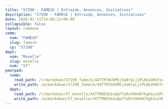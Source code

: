 ```yaml
---
title: "57290 - FAMECK | Entraide, Annonces, Initiatives"
description: "57290 - FAMECK | Entraide, Annonces, Initiatives"
date: 2020-01-11T14:09:21+09:00
collapsible: false
layout: commune
comm:
  nom: "FAMECK"
  slug: fameck
  cp: "57290"
dept:
  nom: "Moselle"
  slug: moselle
  num: "57"
peerpad:
  comm:
    read_path: /r/markdown/57290_fameck/4XTTM7bUUM5jXaBrpLj1PLNe2UHCFoaCP7jFvqEMQorhxzXc3
    write_path: /w/markdown/57290_fameck/4XTTM7bUUM5jXaBrpLj1PLNe2UHCFoaCP7jFvqEMQorhxzXc3-K3TgUfAJWtQT56Vc3B5U2ZE3L4vFBrMSSYWfCkH1cntu3jThCm5SQC3JEM9Nd13SgbNrJ5Mfnh1ozdijkqRHPc9PTBdEJYbSRPRLzM3XMPSMpiu755fRcHqFRcSqg3zchCGSGm7m
  dept:
    read_path: /r/markdown/57_moselle/4XTTM9E5m1uQpFfoRvYAkHA7kgkSuJdFBSCmoLnZ6YvxmqAKj
    write_path: /w/markdown/57_moselle/4XTTM9E5m1uQpFfoRvYAkHA7kgkSuJdFBSCmoLnZ6YvxmqAKj-K3TgTxpsRhjGfb3pJqDaX4rYTLkyLoK3BLA4awBfhTSCoyNhResrhhmfsEF8aKnccedt5XoBzWeRYfKxQxNKv71ETcpGharLRE7rdgTKY3uSaW3Du2dz8v23YEY268mfYmweTFnR
---
```


